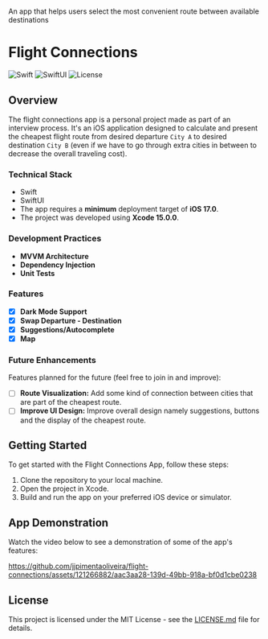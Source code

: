 # 
An app that helps users select the most convenient route between available destinations

# Flight Connections

![Swift](https://img.shields.io/badge/Swift-5.9-orange.svg)
![SwiftUI](https://img.shields.io/badge/SwiftUI-5.0-blue.svg)
![License](https://img.shields.io/github/license/jjpimentaoliveira/flight-connections?refresh=1)

## Overview

The flight connections app is a personal project made as part of an interview process. It's an iOS application designed to calculate and present the cheapest flight route from desired departure `City A` to desired destination `City B` (even if we have to go through extra cities in between to decrease the overall traveling cost). 

### Technical Stack

- Swift
- SwiftUI
- The app requires a **minimum** deployment target of **iOS 17.0**.
- The project was developed using **Xcode 15.0.0**.

### Development Practices

- **MVVM Architecture**
- **Dependency Injection**
- **Unit Tests**

### Features

- [x] **Dark Mode Support**
- [x] **Swap Departure - Destination**
- [x] **Suggestions/Autocomplete**
- [x] **Map**

### Future Enhancements

Features planned for the future (feel free to join in and improve):

- [ ] **Route Visualization:** Add some kind of connection between cities that are part of the cheapest route.
- [ ] **Improve UI Design:** Improve overall design namely suggestions, buttons and the display of the cheapest route.

## Getting Started

To get started with the Flight Connections App, follow these steps:

1. Clone the repository to your local machine.
2. Open the project in Xcode.
3. Build and run the app on your preferred iOS device or simulator.

## App Demonstration

Watch the video below to see a demonstration of some of the app's features:

https://github.com/jjpimentaoliveira/flight-connections/assets/121266882/aac3aa28-139d-49bb-918a-bf0d1cbe0238

## License

This project is licensed under the MIT License - see the [LICENSE.md](LICENSE.md) file for details.
